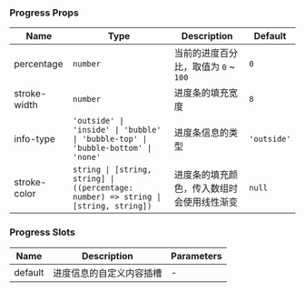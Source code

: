 ### Progress Props

| Name         | Type                        | Description                                                                                            | Default    |
| ------------ | --------------------------- | ----------------------------------------------------------------------------------------------- | --------- |
| percentage   | `number`                      | 当前的进度百分比，取值为 `0` ~ `100`                                                                | `0`         |
| stroke-width | `number`                      | 进度条的填充宽度                                                                                | `8`         |
| info-type    | `'outside' \| 'inside' \| 'bubble' \| 'bubble-top' \| 'bubble-bottom' \| 'none'`                      | 进度条信息的类型 | `'outside'` |
| stroke-color | `string \| [string, string] \| ((percentage: number) => string \| [string, string])` | 进度条的填充颜色，传入数组时会使用线性渐变                                                      | `null`      |

### Progress Slots

| Name    | Description                     | Parameters |
| ------- | ------------------------ | --- |
| default | 进度信息的自定义内容插槽 | - |
